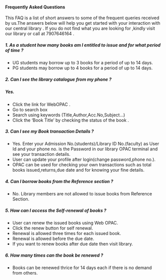 #### Frequently Asked Questions

This FAQ  is a  list of short answers to some of the frequent queries received by us.The answers below  will help you get started with your interaction with our central  library . If you do not find what you are looking for ,kindly visit our library or call at 7907646164 .
 
##### 1. As a student how many books am I entitled to issue and for  what  period of time ?
- UG students may borrow up to 3 books for a period of up to 14 days.
- PG students may borrow  up to 4 books for a period of up to 14 days.

##### 2. Can I see  the library catalogue from my phone ?

##### Yes. 
- Click the link for WebOPAC .
- Go to search box
- Search using keywords (Title,Author,Acc.No,Subject…)
- Click the ‘Book Title’ by checking  the status of the  book .

##### 3. Can I see my Book transaction  Details ?
- Yes. Enter your Admission No.(students)/Library ID No.(faculty)   as User Id and your phone no. is the Password in our library OPAC terminal and see your transaction details.
- User can update your profile after login(change password,phone no.).
- OPAC can be used  for checking your own transactions such as total books issued,returns,due date and for knowing  your fine  details.

##### 4. Can I borrow  books from the Reference section ?
- No. Library members are not allowed to issue books from Reference Section.

##### 5. How can I access the Self-renewal of books ?
- User can renew the issued books using Web OPAC.
- Click the renew button for self renewal.
- Renewal is allowed three times for each issued book.
- Renewal is allowed before the due date.
- If you want to renew books after due date then  visit library.

##### 6. How many times can the book be renewed ?
- Books can be renewed thrice for 14 days each if there is no demand from others.


